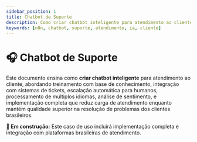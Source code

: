 ```yaml
---
sidebar_position: 1
title: Chatbot de Suporte
description: Como criar chatbot inteligente para atendimento ao cliente
keywords: [n8n, chatbot, suporte, atendimento, ia, cliente]
---
```


# 🎧 Chatbot de Suporte

Este documento ensina como **criar chatbot inteligente** para atendimento ao cliente, abordando treinamento com base de conhecimento, integração com sistemas de tickets, escalação automática para humanos, processamento de múltiplos idiomas, análise de sentimento, e implementação completa que reduz carga de atendimento enquanto mantém qualidade superior na resolução de problemas dos clientes brasileiros.

**🔄 Em construção:** Este caso de uso incluirá implementação completa e integração com plataformas brasileiras de atendimento.
